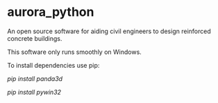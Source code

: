 # aurora_python
An open source software for aiding civil engineers to design reinforced concrete buildings.

This software only runs smoothly on Windows.

To install dependencies use pip:

_pip install panda3d_

_pip install pywin32_
